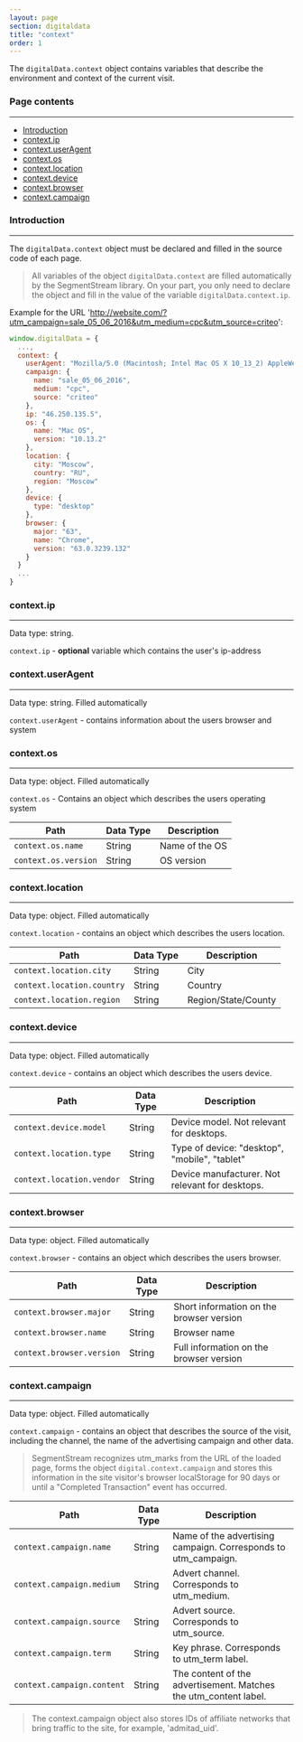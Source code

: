 ```yaml
---
layout: page
section: digitaldata
title: "context"
order: 1
---
```


The `digitalData.context` object contains variables that describe the environment and context of the current visit.

### Page contents
------
<ul class="page-navigation">
  <li><a href="#introduction">Introduction</a></li>
  <li><a href="#context.ip">context.ip</a></li>
  <li><a href="#context.userAgent">context.userAgent</a></li>
  <li><a href="#context.os">context.os</a></li>
  <li><a href="#context.location">context.location</a></li>
  <li><a href="#context.device">context.device</a></li>
  <li><a href="#context.browser">context.browser</a></li>
  <li><a href="#context.campaign">context.campaign</a></li>
</ul>

### <a name="introduction"></a>Introduction
------
The `digitalData.context` object must be declared and filled in the source code of each page.

>All variables of the object `digitalData.context` are filled automatically by the SegmentStream library. On your part, you only need to declare the object and fill in the value of the variable `digitalData.context.ip`.

Example for the URL 'http://website.com/?utm_campaign=sale_05_06_2016&utm_medium=cpc&utm_source=criteo':
```javascript
window.digitalData = {
  ...,
  context: {
    userAgent: "Mozilla/5.0 (Macintosh; Intel Mac OS X 10_13_2) AppleWebKit/537.36 (KHTML, like Gecko) Chrome/63.0.3239.132 Safari/537.36",
    campaign: {
      name: "sale_05_06_2016",
      medium: "cpc",
      source: "criteo"
    },
    ip: "46.250.135.5",
    os: {
      name: "Mac OS",
      version: "10.13.2"
    },
    location: {
      city: "Moscow",
      country: "RU",
      region: "Moscow"
    },
    device: {
      type: "desktop"
    },
    browser: {
      major: "63",
      name: "Chrome",
      version: "63.0.3239.132"
    }
  }
  ...
}
```

### <a name="context.ip"></a>context.ip
------
Data type: string.

`context.ip` - **optional** variable which contains the user's ip-address

### <a name="context.userAgent"></a>context.userAgent
------
Data type: string. Filled automatically

`context.userAgent` - contains information about the users browser and system

### <a name="context.os"></a>context.os
------
Data type: object. Filled automatically

`context.os` - Contains an object which describes the users operating system

Path|Data Type|Description
---|---|---
`context.os.name`|String|Name of the OS
`context.os.version`|String|OS version

### <a name="context.location"></a>context.location
------
Data type: object. Filled automatically

`context.location` - contains an object which describes the users location.

Path|Data Type|Description
---|---|---
`context.location.city`|String|City
`context.location.country`|String|Country
`context.location.region`|String|Region/State/County

### <a name="context.device"></a>context.device
------
Data type: object. Filled automatically

`context.device` - contains an object which describes the users device.

Path|Data Type|Description
---|---|---
`context.device.model`|String|Device model. Not relevant for desktops.
`context.location.type`|String|Type of device: "desktop", "mobile", "tablet"
`context.location.vendor`|String|Device manufacturer. Not relevant for desktops.

### <a name="context.browser"></a>context.browser
------
Data type: object. Filled automatically

`context.browser` - contains an object which describes the users browser.

Path|Data Type|Description
---|---|---
`context.browser.major`|String|Short information on the browser version
`context.browser.name`|String|Browser name
`context.browser.version`|String|Full information on the browser version

### <a name="context.campaign"></a>context.campaign
------
Data type: object. Filled automatically

`context.campaign` - contains an object that describes the source of the visit, including the channel, the name of the advertising campaign and other data.

>SegmentStream recognizes utm_marks from the URL of the loaded page, forms the object `digital.context.campaign` and stores this information in the site visitor's browser localStorage for 90 days or until a "Completed Transaction" event has occurred.

Path|Data Type|Description
---|---|---
`context.campaign.name`|String|Name of the advertising campaign. Corresponds to utm_campaign.
`context.campaign.medium`|String|Advert channel. Corresponds to utm_medium.
`context.campaign.source`|String|Advert source. Corresponds to utm_source.
`context.campaign.term`|String|Key phrase. Corresponds to utm_term label.
`context.campaign.content`|String|The content of the advertisement. Matches the utm_content label.

>The context.campaign object also stores IDs of affiliate networks that bring traffic to the site, for example, 'admitad_uid'.
